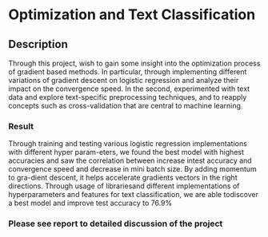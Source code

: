 # Optimization and Text Classification

## Description

Through this project, wish to gain some insight into the optimization process of gradient based methods. In particular, through implementing different variations of gradient descent on logistic regression and analyze their impact on the convergence speed. In the second, experimented with text data and explore text-specific preprocessing techniques, and to reapply concepts such as cross-validation that are central to machine learning. 

### Result

Through training and testing various logistic regression implementations with different hyper param-eters, we found the best model with highest accuracies and saw the correlation between increase intest accuracy and convergence speed and decrease in mini batch size.  By adding momentum to gra-dient descent, it helps accelerate gradients vectors in the right directions.  Through usage of librariesand different implementations of hyperparameters and features for text classification, we are able todiscover a best model and improve test accuracy to 76.9%

### Please see report to detailed discussion of the project
